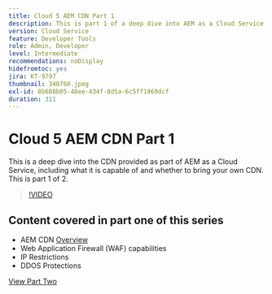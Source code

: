 ```yaml
---
title: Cloud 5 AEM CDN Part 1
description: This is part 1 of a deep dive into AEM as a Cloud Service's CDN.
version: Cloud Service
feature: Developer Tools
role: Admin, Developer
level: Intermediate
recommendations: noDisplay
hidefromtoc: yes
jira: KT-9797
thumbnail: 340760.jpeg
exl-id: 8b608b05-48ee-434f-8d5a-6c5ff1969dcf
duration: 311
---
```

# Cloud 5 AEM CDN Part 1

This is a deep dive into the CDN provided as part of AEM as a Cloud Service, including what it is capable of and whether to bring your own CDN. This is part 1 of 2. 

>[!VIDEO](https://video.tv.adobe.com/v/340760?quality=12&learn=on)

## Content covered in part one of this series

+ AEM CDN [Overview](https://experienceleague.adobe.com/docs/experience-manager-cloud-service/content/implementing/content-delivery/cdn.html)
+ Web Application Firewall (WAF) capabilities
+ IP Restrictions
+ DDOS Protections

[View Part Two](cloud5-aem-cdn-part2.md)
